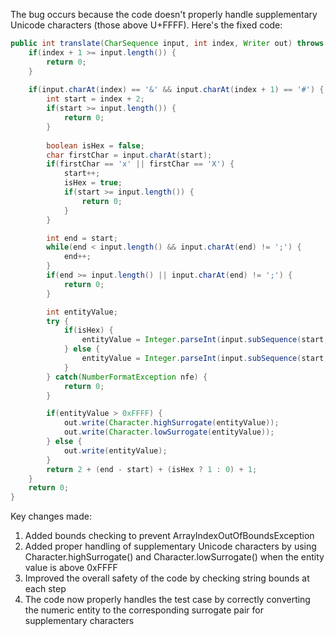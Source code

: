The bug occurs because the code doesn't properly handle supplementary Unicode characters (those above U+FFFF). Here's the fixed code:

```java
public int translate(CharSequence input, int index, Writer out) throws IOException {
    if(index + 1 >= input.length()) {
        return 0;
    }
    
    if(input.charAt(index) == '&' && input.charAt(index + 1) == '#') {
        int start = index + 2;
        if(start >= input.length()) {
            return 0;
        }
        
        boolean isHex = false;
        char firstChar = input.charAt(start);
        if(firstChar == 'x' || firstChar == 'X') {
            start++;
            isHex = true;
            if(start >= input.length()) {
                return 0;
            }
        }

        int end = start;
        while(end < input.length() && input.charAt(end) != ';') {
            end++;
        }
        if(end >= input.length() || input.charAt(end) != ';') {
            return 0;
        }

        int entityValue;
        try {
            if(isHex) {
                entityValue = Integer.parseInt(input.subSequence(start, end).toString(), 16);
            } else {
                entityValue = Integer.parseInt(input.subSequence(start, end).toString(), 10);
            }
        } catch(NumberFormatException nfe) {
            return 0;
        }

        if(entityValue > 0xFFFF) {
            out.write(Character.highSurrogate(entityValue));
            out.write(Character.lowSurrogate(entityValue));
        } else {
            out.write(entityValue);
        }
        return 2 + (end - start) + (isHex ? 1 : 0) + 1;
    }
    return 0;
}
```

Key changes made:
1. Added bounds checking to prevent ArrayIndexOutOfBoundsException
2. Added proper handling of supplementary Unicode characters by using Character.highSurrogate() and Character.lowSurrogate() when the entity value is above 0xFFFF
3. Improved the overall safety of the code by checking string bounds at each step
4. The code now properly handles the test case by correctly converting the numeric entity to the corresponding surrogate pair for supplementary characters
